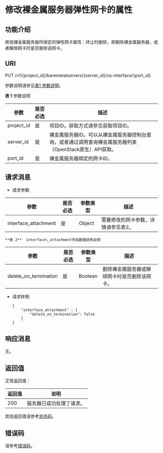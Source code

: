 # 修改裸金属服务器弹性网卡的属性<a name="bms_api_0624"></a>

## 功能介绍<a name="section179015181014"></a>

修改裸金属服务器所绑定的弹性网卡属性：终止时删除，即删除裸金属服务器，或者解绑网卡时是否删除该网卡。

## URI<a name="section1366133801220"></a>

PUT /v1/\{project\_id\}/baremetalservers/\{server\_id\}/os-interface/\{port\_id\}

参数说明请参见[表1 参数说明](#table247714319133)。

**表 1**  参数说明

|参数|是否必选|描述|
|--|--|--|
|project_id|是|项目ID。获取方式请参见获取项目ID。|
|server_id|是|裸金属服务器ID。可以从裸金属服务器控制台查询，或者通过调用查询裸金属服务器列表（OpenStack原生）API获取。|
|port_id|是|裸金属服务器绑定的网卡ID。|


## 请求消息<a name="section16296871517"></a>

-   请求参数

|参数|是否必选|参数类型|描述|
|--|--|--|--|
|interface_attachment|是|Object|需要修改的网卡参数，详情请参见表2。|


    **表 2**  interface\_attachment字段数据结构说明

|参数|是否必选|参数类型|描述|
|--|--|--|--|
|delete_on_termination|是|Boolean|删除裸金属服务器或解绑网卡时是否删除该网卡。|


-   请求样例

    ```
    {
        "interface_attachment" : {
            "delete_on_termination": false
        }
    }
    ```


## 响应消息<a name="section41471619"></a>

无。

## 返回值<a name="section868814916514"></a>

正常返回值：

|返回值|说明|
|--|--|
|200|服务器已成功处理了请求。|


其他返回值请参考[状态码](状态码.md)。

## 错误码<a name="section14752650154917"></a>

请参考[错误码](错误码.md)。


